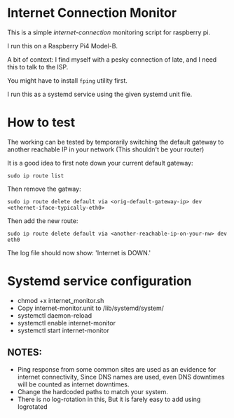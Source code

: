 # Internet Connection Monitor

This is a simple *internet-connection* monitoring script for raspberry pi.

I run this on a Raspberry Pi4 Model-B. 

A bit of context: I find myself with a pesky connection of late, and I need this to talk to the ISP.

You might have to install `fping` utility first.

I run this as a systemd service using the given systemd unit file.

# How to test

The working can be tested by temporarily switching the default gateway to another reachable IP in your network (This shouldn't be your router)

It is a good idea to first note down your current default gateway:

`sudo ip route list`

Then remove the gatway:

`sudo ip route delete default via <orig-default-gateway-ip> dev <ethernet-iface-typically-eth0>`

Then add the new route:

`sudo ip route delete default via <another-reachable-ip-on-your-nw> dev eth0`

The log file should now show: 'Internet is DOWN.'


# Systemd service configuration

- chmod +x internet_monitor.sh
- Copy internet-monitor.unit to /lib/systemd/system/
- systemctl daemon-reload
- systemctl enable internet-monitor
- systemctl start internet-monitor


NOTES:
---
- Ping response from some common sites are used as an evidence for internet connectivity, Since DNS names are used, even DNS downtimes will be counted as internet downtimes.
- Change the hardcoded paths to match your system.
- There is no log-rotation in this, But it is farely easy to add using logrotated

